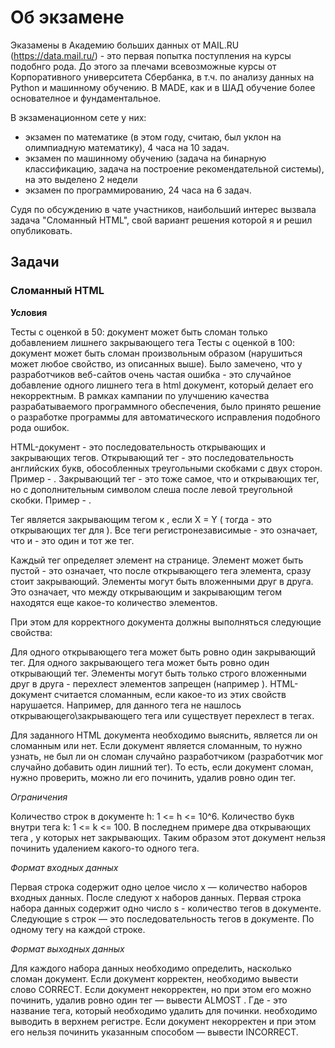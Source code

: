 # **Об экзамене**

Эказамены в Академию больших данных от MAIL.RU (https://data.mail.ru/) - это первая попытка поступления на курсы подобнго рода.
До этого за плечами всевозможные курсы от Корпоративного университета Сбербанка, в т.ч. по анализу данных на Python и машинному обучению.
В MADE, как и в ШАД обучение более основателное и фундаментальное.

В экзаменационном сете у них:
- экзамен по математике (в этом году, считаю, был уклон на олимпиадную математику), 4 часа на 10 задач.
- экзамен по машинному обучению (задача на бинарную классификацию, задача на построение рекомендательной системы), на это выделено 2 недели
- экзамен по программированию, 24 часа на 6 задач.

Судя по обсуждению в чате участников, наибольший интерес вызвала задача "Cломанный HTML", свой вариант решения которой я и решил опубликовать.


## **Задачи**
### **Cломанный HTML**

**Условия**

Тесты с оценкой в 50: документ может быть сломан только добавлением лишнего закрывающего тега
Тесты с оценкой в 100: документ может быть сломан произвольным образом (нарушиться может любое свойство, из описанных выше).
Было замечено, что у разработчиков веб-сайтов очень частая ошибка - это случайное добавление одного лишнего тега в html документ, который делает его некорректным. В рамках кампании по улучшению качества разрабатываемого программного обеспечения, было принято решение о разработке программы для автоматического исправления подобного рода ошибок. 

HTML-документ - это последовательность открывающих и закрывающих тегов. Открывающий тег - это последовательность английских букв, обособленных треугольными скобками с двух сторон. Пример - <html> . Закрывающий тег - это тоже самое, что и открывающих тег, но с дополнительным символом слеша после левой треугольной скобки. Пример - </html>. 

Тег </X> является закрывающим тегом к <Y>, если X = Y (<Y> тогда - это открывающих тег для </X>). Все теги регистронезависимые - это означает, что <HTML> и <html> - это один и тот же тег.

Каждый тег определяет элемент на странице. Элемент может быть пустой - это означает, что после открывающего тега элемента, сразу стоит закрывающий. Элементы могут быть вложенными друг в друга. Это означает, что между открывающим и закрывающим тегом находятся еще какое-то количество элементов. 

При этом для корректного документа должны выполняться следующие свойства:

Для одного открывающего тега может быть ровно один закрывающий тег.
Для одного закрывающего тега может быть ровно один открывающий тег.
Элементы могут быть только строго вложенными друг в друга - перехлест элементов запрещен (например <x><y></x></y>).
HTML-документ считается сломанным, если какое-то из этих свойств нарушается. Например, для данного тега не нашлось открывающего\закрывающего тега или существует перехлест в тегах.

Для заданного HTML документа необходимо выяснить, является ли он сломанным или нет. Если документ является сломанным, то нужно узнать, не был ли он сломан случайно разработчиком (разработчик мог случайно добавить один лишний тег). То есть, если документ сломан, нужно проверить, можно ли его починить, удалив ровно один тег.

_Ограничения_
  
Количество строк в документе h: 1 <= h <= 10^6.
Количество букв внутри тега k: 1 <= k <= 100.
В последнем примере два открывающих тега <TAG>, у которых нет закрывающих. Таким образом этот документ нельзя починить удалением какого-то одного тега.
  
_Формат входных данных_
  
Первая строка содержит одно целое число x — количество наборов входных данных. После следуют x наборов данных. 
Первая строка набора данных содержит одно число s - количество тегов в документе.
Следующие s строк — это последовательность тегов в документе. По одному тегу на каждой строке.

_Формат выходных данных_
  
Для каждого набора данных необходимо определить, насколько сломан документ.
Если документ корректен, необходимо вывести слово CORRECT.
Если документ некорректен, но при этом его можно починить, удалив ровно один тег — вывести ALMOST <TAG> . Где <TAG> - это название тега, который необходимо удалить для починки. <TAG> необходимо выводить в верхнем регистре.
Если документ некорректен и при этом его нельзя починить указанным способом — вывести INCORRECT.